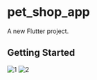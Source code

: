 # pet_shop_app

A new Flutter project.

## Getting Started

![1](https://github.com/Rayat-ullah/pet_shop_app/assets/90436318/ad67db27-274d-43c3-bf45-5576853eb0f6)
![2](https://github.com/Rayat-ullah/pet_shop_app/assets/90436318/77a3bab8-335e-4d79-94cd-8119be45be29)
